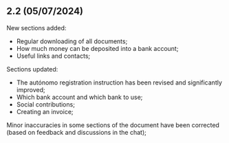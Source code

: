 ## 2.2 (05/07/2024)

New sections added:

- Regular downloading of all documents;
- How much money can be deposited into a bank account;
- Useful links and contacts;

Sections updated:

- The autónomo registration instruction has been revised and significantly improved;
- Which bank account and which bank to use;
- Social contributions;
- Creating an invoice;

Minor inaccuracies in some sections of the document have been corrected (based on feedback and discussions in the chat);
